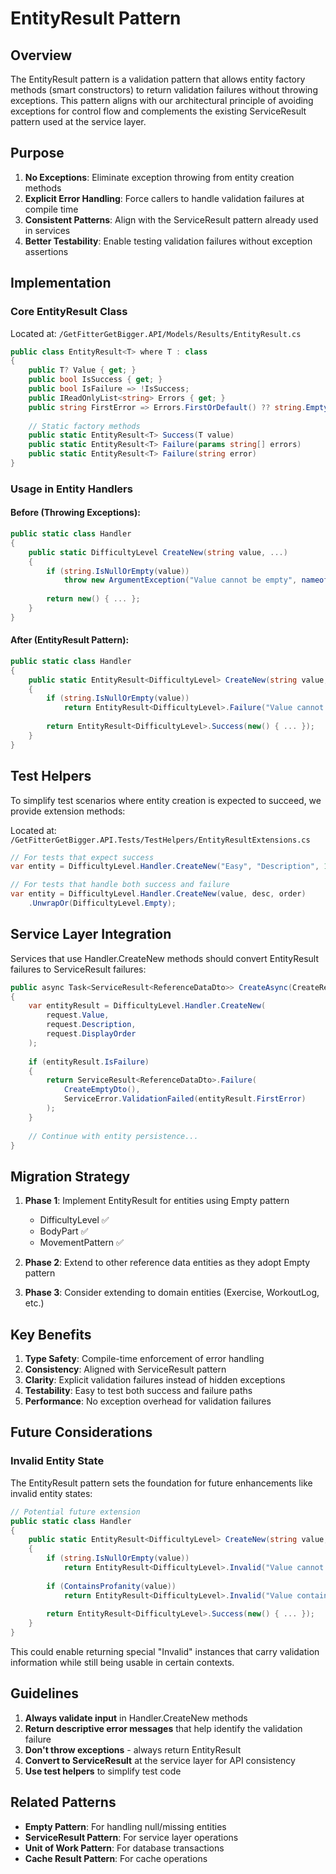 # EntityResult Pattern

## Overview

The EntityResult pattern is a validation pattern that allows entity factory methods (smart constructors) to return validation failures without throwing exceptions. This pattern aligns with our architectural principle of avoiding exceptions for control flow and complements the existing ServiceResult pattern used at the service layer.

## Purpose

1. **No Exceptions**: Eliminate exception throwing from entity creation methods
2. **Explicit Error Handling**: Force callers to handle validation failures at compile time
3. **Consistent Patterns**: Align with the ServiceResult pattern already used in services
4. **Better Testability**: Enable testing validation failures without exception assertions

## Implementation

### Core EntityResult<T> Class

Located at: `/GetFitterGetBigger.API/Models/Results/EntityResult.cs`

```csharp
public class EntityResult<T> where T : class
{
    public T? Value { get; }
    public bool IsSuccess { get; }
    public bool IsFailure => !IsSuccess;
    public IReadOnlyList<string> Errors { get; }
    public string FirstError => Errors.FirstOrDefault() ?? string.Empty;
    
    // Static factory methods
    public static EntityResult<T> Success(T value)
    public static EntityResult<T> Failure(params string[] errors)
    public static EntityResult<T> Failure(string error)
}
```

### Usage in Entity Handlers

#### Before (Throwing Exceptions):
```csharp
public static class Handler
{
    public static DifficultyLevel CreateNew(string value, ...)
    {
        if (string.IsNullOrEmpty(value))
            throw new ArgumentException("Value cannot be empty", nameof(value));
            
        return new() { ... };
    }
}
```

#### After (EntityResult Pattern):
```csharp
public static class Handler
{
    public static EntityResult<DifficultyLevel> CreateNew(string value, ...)
    {
        if (string.IsNullOrEmpty(value))
            return EntityResult<DifficultyLevel>.Failure("Value cannot be empty");
            
        return EntityResult<DifficultyLevel>.Success(new() { ... });
    }
}
```

## Test Helpers

To simplify test scenarios where entity creation is expected to succeed, we provide extension methods:

Located at: `/GetFitterGetBigger.API.Tests/TestHelpers/EntityResultExtensions.cs`

```csharp
// For tests that expect success
var entity = DifficultyLevel.Handler.CreateNew("Easy", "Description", 1).Unwrap();

// For tests that handle both success and failure
var entity = DifficultyLevel.Handler.CreateNew(value, desc, order)
    .UnwrapOr(DifficultyLevel.Empty);
```

## Service Layer Integration

Services that use Handler.CreateNew methods should convert EntityResult failures to ServiceResult failures:

```csharp
public async Task<ServiceResult<ReferenceDataDto>> CreateAsync(CreateRequest request)
{
    var entityResult = DifficultyLevel.Handler.CreateNew(
        request.Value,
        request.Description,
        request.DisplayOrder
    );
    
    if (entityResult.IsFailure)
    {
        return ServiceResult<ReferenceDataDto>.Failure(
            CreateEmptyDto(),
            ServiceError.ValidationFailed(entityResult.FirstError)
        );
    }
    
    // Continue with entity persistence...
}
```

## Migration Strategy

1. **Phase 1**: Implement EntityResult for entities using Empty pattern
   - DifficultyLevel ✅
   - BodyPart ✅
   - MovementPattern ✅

2. **Phase 2**: Extend to other reference data entities as they adopt Empty pattern

3. **Phase 3**: Consider extending to domain entities (Exercise, WorkoutLog, etc.)

## Key Benefits

1. **Type Safety**: Compile-time enforcement of error handling
2. **Consistency**: Aligned with ServiceResult pattern
3. **Clarity**: Explicit validation failures instead of hidden exceptions
4. **Testability**: Easy to test both success and failure paths
5. **Performance**: No exception overhead for validation failures

## Future Considerations

### Invalid Entity State

The EntityResult pattern sets the foundation for future enhancements like invalid entity states:

```csharp
// Potential future extension
public static class Handler
{
    public static EntityResult<DifficultyLevel> CreateNew(string value, ...)
    {
        if (string.IsNullOrEmpty(value))
            return EntityResult<DifficultyLevel>.Invalid("Value cannot be empty");
            
        if (ContainsProfanity(value))
            return EntityResult<DifficultyLevel>.Invalid("Value contains inappropriate content");
            
        return EntityResult<DifficultyLevel>.Success(new() { ... });
    }
}
```

This could enable returning special "Invalid" instances that carry validation information while still being usable in certain contexts.

## Guidelines

1. **Always validate input** in Handler.CreateNew methods
2. **Return descriptive error messages** that help identify the validation failure
3. **Don't throw exceptions** - always return EntityResult
4. **Convert to ServiceResult** at the service layer for API consistency
5. **Use test helpers** to simplify test code

## Related Patterns

- **Empty Pattern**: For handling null/missing entities
- **ServiceResult Pattern**: For service layer operations
- **Unit of Work Pattern**: For database transactions
- **Cache Result Pattern**: For cache operations